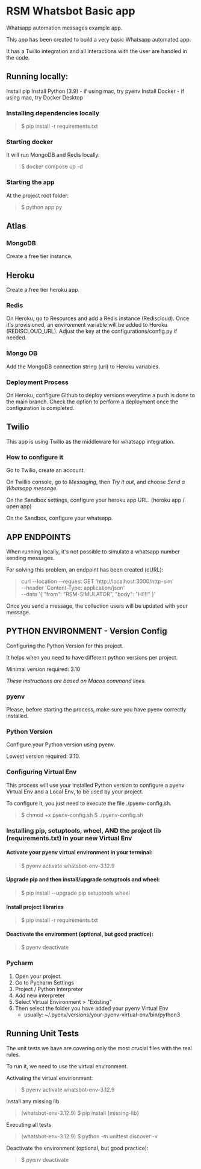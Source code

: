 # RSM Whatsbot Basic app

Whatsapp automation messages example app. 

This app has been created to build a very basic Whatsapp automated app. 

It has a Twilio integration and all interactions with the user are handled in the code.


## Running locally:

Install pip
Install Python (3.9) - if using mac, try pyenv
Install Docker - if using mac, try Docker Desktop

### Installing dependencies locally
> $ pip install -r requirements.txt

### Starting docker
It will run MongoDB and Redis locally.
> $ docker compose up -d

### Starting the app
At the project root folder:
> $ python app.py


## Atlas 
### MongoDB
Create a free tier instance.

## Heroku
Create a free tier heroku app. 

### Redis
On Heroku, go to Resources and add a Redis instance (Rediscloud). 
Once it's provisioned, an environment variable will be added to Heroku (REDISCLOUD_URL). 
Adjust the key at the configurations/config.py if needed. 

### Mongo DB
Add the MongoDB connection string (uri) to Heroku variables.

### Deployment Process
On Heroku, configure Github to deploy versions everytime a push is done to the main branch.
Check the option to perform a deployment once the configuration is completed.

## Twilio
This app is using Twilio as the middleware for whatsapp integration. 
### How to configure it
Go to Twilio, create an account.

On Twillio console, go to *Messaging*, then *Try it out*, and choose *Send a Whatsapp message*.

On the Sandbox settings, configure your heroku app URL. (heroku app / open app)

On the Sandbox, configure your whatsapp. 


## APP ENDPOINTS
When running locally, it's not possible to simulate a whatsapp number sending messages. 

For solving this problem, an endpoint has been created (cURL):
> curl --location --request GET 'http://localhost:3000/http-sim' \
--header 'Content-Type: application/json' \
--data '{
    "from": "RSM-SIMULATOR",
    "body": "Hi!!!"
}'

Once you send a message, the collection users will be updated with your message. 



## PYTHON ENVIRONMENT - Version Config

Configuring the Python Version for this project.

It helps when you need to have different python versions per project.

Minimal version required: 3.10

_These instructions are based on Macos command lines._

### pyenv

Please, before starting the process, make sure you have pyenv correctly installed. 

### Python Version

Configure your Python version using pyenv. 

Lowest version required: 3.10.

### Configuring Virtual Env

This process will use your installed Python version to configure a pyenv Virtual Env and a Local Env, to be used by your project.

To configure it, you just need to execute the file ./pyenv-config.sh. 

> $ chmod +x pyenv-config.sh
> $ ./pyenv-config.sh

### Installing pip, setuptools, wheel, AND the project lib (requirements.txt) in your new Virtual Env

#### Activate your pyenv virtual environment in your terminal:
> $ pyenv activate whatsbot-env-3.12.9 

#### Upgrade pip and then install/upgrade setuptools and wheel:
> $ pip install --upgrade pip setuptools wheel

#### Install project libraries
> $ pip install -r requirements.txt

#### Deactivate the environment (optional, but good practice):
> $ pyenv deactivate

### Pycharm

1. Open your project.
2. Go to Pycharm Settings
3. Project / Python Interpreter
4. Add new interpreter
5. Select Virtual Environment > "Existing"
6. Then select the folder you have added your pyenv Virtual Env
   * usually: ~/.pyenv/versions/your-pyenv-virtual-env/bin/python3


## Running Unit Tests

The unit tests we have are covering only the most crucial files with the real rules. 

To run it, we need to use the virtual environment. 

Activating the virtual envirionment:
> $ pyenv activate whatsbot-env-3.12.9

Install any missing lib 
> (whatsbot-env-3.12.9) $ pip install {missing-lib}

Executing all tests
> (whatsbot-env-3.12.9) $ python -m unittest discover -v

Deactivate the environment (optional, but good practice):
> $ pyenv deactivate